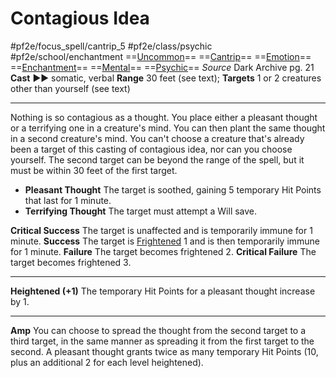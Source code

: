 # Contagious Idea
#pf2e/focus_spell/cantrip_5 #pf2e/class/psychic #pf2e/school/enchantment 
==[Uncommon](rules/traits/uncommon.md)== ==[Cantrip](rules/traits/cantrip.md)== ==[Emotion](rules/traits/emotion.md)== ==[Enchantment](rules/traits/enchantment.md)== ==[Mental](rules/traits/mental.md)== ==[Psychic](../../../Traits/Psychic.md)==
*Source* Dark Archive pg. 21
**Cast** ►► somatic, verbal
**Range** 30 feet (see text); **Targets** 1 or 2 creatures other than yourself (see text)

---
Nothing is so contagious as a thought. You place either a pleasant thought or a terrifying one in a creature's mind. You can then plant the same thought in a second creature's mind. You can't choose a creature that's already been a target of this casting of contagious idea, nor can you choose yourself. The second target can be beyond the range of the spell, but it must be within 30 feet of the first target.
- **Pleasant Thought** The target is soothed, gaining 5 temporary Hit Points that last for 1 minute.
- **Terrifying Thought** The target must attempt a Will save.

**Critical Success** The target is unaffected and is temporarily immune for 1 minute.
**Success** The target is [Frightened](../../../Conditions/Frightened.md) 1 and is then temporarily immune for 1 minute.
**Failure** The target becomes frightened 2.
**Critical Failure** The target becomes frightened 3.

<hr>

**Heightened (+1)** The temporary Hit Points for a pleasant thought increase by 1.

---
**Amp** You can choose to spread the thought from the second target to a third target, in the same manner as spreading it from the first target to the second. A pleasant thought grants twice as many temporary Hit Points (10, plus an additional 2 for each level heightened).